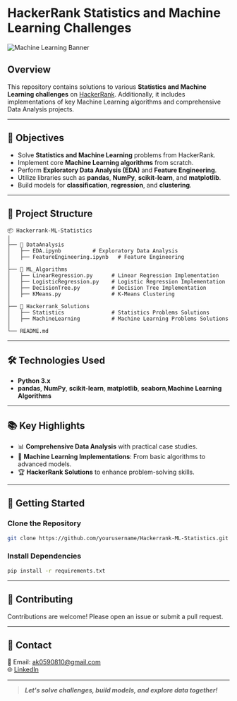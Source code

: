 # HackerRank Statistics and Machine Learning Challenges

![Machine Learning Banner](https://img.freepik.com/premium-vector/machine-learning-ai-artificial-intelligence-deep-learning-big-data-neural-network-background-with-circuit-board-connections-tech-icons-wireframe-hand-pressing-button-vector-illustration_127544-3668.jpg?semt=ais_hybrid)

## Overview
This repository contains solutions to various **Statistics and Machine Learning challenges** on [HackerRank](https://www.hackerrank.com/). Additionally, it includes implementations of key Machine Learning algorithms and comprehensive Data Analysis projects.

---

## 🚀 **Objectives**

- Solve **Statistics and Machine Learning** problems from HackerRank.
- Implement core **Machine Learning algorithms** from scratch.
- Perform **Exploratory Data Analysis (EDA)** and **Feature Engineering**.
- Utilize libraries such as **pandas**, **NumPy**, **scikit-learn**, and **matplotlib**.
- Build models for **classification**, **regression**, and **clustering**.

---

## 📁 **Project Structure**
```
📦 Hackerrank-ML-Statistics
│
├── 📂 DataAnalysis
│   ├── EDA.ipynb          # Exploratory Data Analysis
│   ├── FeatureEngineering.ipynb   # Feature Engineering
│
├── 📂 ML_Algorithms
│   ├── LinearRegression.py      # Linear Regression Implementation
│   ├── LogisticRegression.py    # Logistic Regression Implementation
│   ├── DecisionTree.py          # Decision Tree Implementation
│   ├── KMeans.py                # K-Means Clustering
│
├── 📂 Hackerrank_Solutions
│   ├── Statistics               # Statistics Problems Solutions
│   ├── MachineLearning          # Machine Learning Problems Solutions
│
└── README.md

```

---

## 🛠️ **Technologies Used**
- **Python 3.x**
- **pandas**, **NumPy**, **scikit-learn**, **matplotlib**, **seaborn**,**Machine Learning Algorithms**

---

## 📚 **Key Highlights**
- 📊 **Comprehensive Data Analysis** with practical case studies.
- 🤖 **Machine Learning Implementations**: From basic algorithms to advanced models.
- 🏆 **HackerRank Solutions** to enhance problem-solving skills.

---

## 📝 **Getting Started**

### Clone the Repository
```bash
git clone https://github.com/yourusername/Hackerrank-ML-Statistics.git
```

### Install Dependencies
```bash
pip install -r requirements.txt
```

---

## 🤝 **Contributing**
Contributions are welcome! Please open an issue or submit a pull request.

---

## 📧 **Contact**
📩 Email: ak0590810@gmail.com  
🌐 [LinkedIn](https://www.linkedin.com/in/abhinandan-roy-471567217/)  

---

> **_Let's solve challenges, build models, and explore data together!_**

